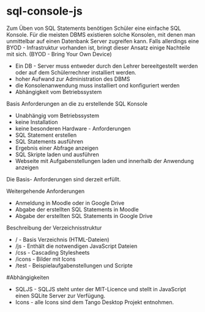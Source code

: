 # sql-console-js
Zum Üben von SQL Statements benötigen Schüler eine einfache SQL Konsole. Für die meisten DBMS existieren solche Konsolen, mit denen man unmittelbar auf einen Datenbank Server zugreifen kann. Falls allerdings eine BYOD - Infrastruktur vorhanden ist, bringt dieser Ansatz einige Nachteile mit sich. (BYOD - Bring Your Own Device)
- Ein DB - Server muss entweder durch den Lehrer bereeitgestellt werden oder auf dem Schülerrechner installiert werden. 
- hoher Aufwand zur Administration des DBMS
- die Konsolenanwendung muss installiert ond konfiguriert werden
- Abhängigkeit vom Betriebssystem

Basis Anforderungen an die zu erstellende SQL Konsole
- Unabhängig vom Betriebssystem
- keine Installation
- keine besonderen Hardware - Anforderungen
- SQL Statement erstellen 
- SQL Statements ausführen
- Ergebnis einer Abfrage anzeigen
- SQL Skripte laden und ausführen
- Webseite mit Aufgabenstellungen laden und innerhalb der Anwendung anzeigen

Die Basis- Anforderungen sind derzeit erfüllt.

Weitergehende Anforderungen
- Anmeldung in Moodle oder in Google Drive
- Abgabe der erstellten SQL Statements in Moodle
- Abgabe der erstellten SQL Statements in Google Drive

Beschreibung der Verzeichnisstruktur
- /       - Basis Verzeichnis (HTML-Dateien)
- /js     - Enthält die notwendigen JavaScript Dateien
- /css    - Cascading Stylesheets
- /icons  - Bilder mit Icons
- /test   - Beispielaufgabenstellungen und Scripte

#Abhängigkeiten
- SQLJS - SQLJS steht unter der MIT-Licence und stellt in JavaScript einen SQLite Server zur Verfügung. 
- Icons - alle Icons sind dem Tango Desktop Projekt entnohmen.
